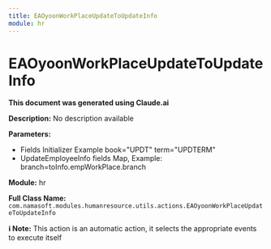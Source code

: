 ```yaml
---
title: EAOyoonWorkPlaceUpdateToUpdateInfo
module: hr
---
```



<div class='entity-flows'>

# EAOyoonWorkPlaceUpdateToUpdateInfo

**This document was generated using Claude.ai**

**Description:** No description available

**Parameters:**
- Fields Initializer
Example
book="UPDT"
term="UPDTERM"
- UpdateEmployeeInfo fields Map,
Example:
branch=toInfo.empWorkPlace.branch

**Module:** hr

**Full Class Name:** `com.namasoft.modules.humanresource.utils.actions.EAOyoonWorkPlaceUpdateToUpdateInfo`

**ℹ️ Note:** This action is an automatic action, it selects the appropriate events to execute itself


</div>

